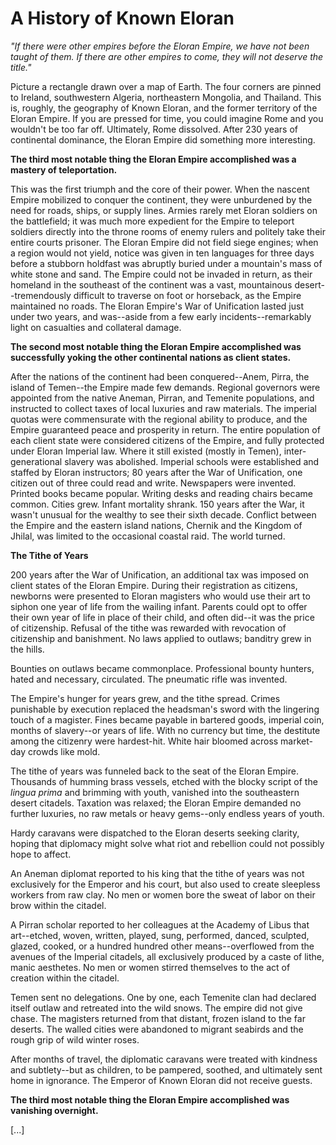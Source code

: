 # A History of Known Eloran

*"If there were other empires before the Eloran Empire, we have not been taught of them. If there are other empires to come, they will not deserve the title."*

Picture a rectangle drawn over a map of Earth. The four corners are pinned to Ireland, southwestern Algeria, northeastern Mongolia, and Thailand. This is, roughly, the geography of Known Eloran, and the former territory of the Eloran Empire. If you are pressed for time, you could imagine Rome and you wouldn't be too far off. Ultimately, Rome dissolved. After 230 years of continental dominance, the Eloran Empire did something more interesting.

**The third most notable thing the Eloran Empire accomplished was a mastery of teleportation.** 

This was the first triumph and the core of their power. When the nascent Empire mobilized to conquer the continent, they were unburdened by the need for roads, ships, or supply lines. Armies rarely met Eloran soldiers on the battlefield; it was much more expedient for the Empire to teleport soldiers directly into the throne rooms of enemy rulers and politely take their entire courts prisoner. The Eloran Empire did not field siege engines; when a region would not yield, notice was given in ten languages for three days before a stubborn holdfast was abruptly buried under a mountain's mass of white stone and sand. The Empire could not be invaded in return, as their homeland in the southeast of the continent was a vast, mountainous desert--tremendously difficult to traverse on foot or horseback, as the Empire maintained no roads. The Eloran Empire's War of Unification lasted just under two years, and was--aside from a few early incidents--remarkably light on casualties and collateral damage. 

**The second most notable thing the Eloran Empire accomplished was successfully yoking the other continental nations as client states.**

After the nations of the continent had been conquered--Anem, Pirra, the island of Temen--the Empire made few demands. Regional governors were appointed from the native Aneman, Pirran, and Temenite populations, and instructed to collect taxes of local luxuries and raw materials. The imperial quotas were commensurate with the regional ability to produce, and the Empire guaranteed peace and prosperity in return. The entire population of each client state were considered citizens of the Empire, and fully protected under Eloran Imperial law. Where it still existed (mostly in Temen), inter-generational slavery was abolished. Imperial schools were established and staffed by Eloran instructors; 80 years after the War of Unification, one citizen out of three could read and write. Newspapers were invented. Printed books became popular. Writing desks and reading chairs became common. Cities grew. Infant mortality shrank. 150 years after the War, it wasn't unusual for the wealthy to see their sixth decade. Conflict between the Empire and the eastern island nations, Chernik and the Kingdom of Jhilal, was limited to the occasional coastal raid. The world turned.

**The Tithe of Years**

200 years after the War of Unification, an additional tax was imposed on client states of the Eloran Empire. During their registration as citizens, newborns were presented to Eloran magisters who would use their art to siphon one year of life from the wailing infant. Parents could opt to offer their own year of life in place of their child, and often did--it was the price of citizenship. Refusal of the tithe was rewarded with revocation of citizenship and banishment. No laws applied to outlaws; banditry grew in the hills.

Bounties on outlaws became commonplace. Professional bounty hunters, hated and necessary, circulated. The pneumatic rifle was invented.

The Empire's hunger for years grew, and the tithe spread. Crimes punishable by execution replaced the headsman's sword with the lingering touch of a magister. Fines became payable in bartered goods, imperial coin, months of slavery--or years of life. With no currency but time, the destitute among the citizenry were hardest-hit. White hair bloomed across market-day crowds like mold.

The tithe of years was funneled back to the seat of the Eloran Empire. Thousands of humming brass vessels, etched with the blocky script of the _lingua prima_ and brimming with youth, vanished into the southeastern desert citadels. Taxation was relaxed; the Eloran Empire demanded no further luxuries, no raw metals or heavy gems--only endless years of youth.

Hardy caravans were dispatched to the Eloran deserts seeking clarity, hoping that diplomacy might solve what riot and rebellion could not possibly hope to affect. 

An Aneman diplomat reported to his king that the tithe of years was not exclusively for the Emperor and his court, but also used to create sleepless workers from raw clay. No men or women bore the sweat of labor on their brow within the citadel. 

A Pirran scholar reported to her colleagues at the Academy of Libus that art--etched, woven, written, played, sung, performed, danced, sculpted, glazed, cooked, or a hundred hundred other means--overflowed from the avenues of the Imperial citadels, all exclusively produced by a caste of lithe, manic aesthetes. No men or women stirred themselves to the act of creation within the citadel.

Temen sent no delegations. One by one, each Temenite clan had declared itself outlaw and retreated into the wild snows. The empire did not give chase. The magisters returned from that distant, frozen island to the far deserts. The walled cities were abandoned to migrant seabirds and the rough grip of wild winter roses. 

After months of travel, the diplomatic caravans were treated with kindness and subtlety--but as children, to be pampered, soothed, and ultimately sent home in ignorance. The Emperor of Known Eloran did not receive guests.

**The third most notable thing the Eloran Empire accomplished was vanishing overnight.**

[...]